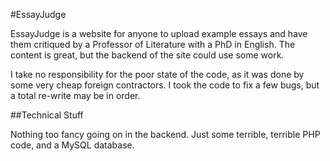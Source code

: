 #EssayJudge

EssayJudge is a website for anyone to upload example essays and have
them critiqued by a Professor of Literature with a PhD in English.
The content is great, but the backend of the site could use some work.

I take no responsibility for the poor state of the code,
as it was done by some very cheap foreign contractors. I took
the code to fix a few bugs, but a total re-write may be in order.

##Technical Stuff

Nothing too fancy going on in the backend. Just some terrible, terrible
PHP code, and a MySQL database.
